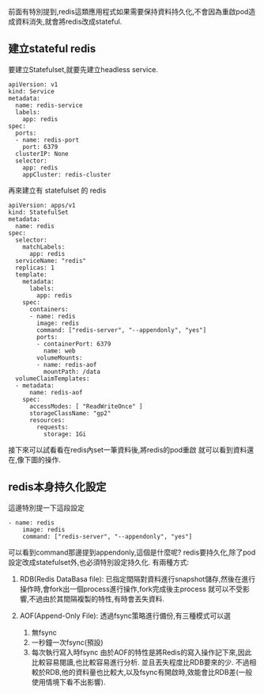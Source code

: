 前面有特別提到,redis這類應用程式如果需要保持資料持久化,不會因為重啟pod造成資料消失,就會將redis改成stateful.

## 建立stateful redis
要建立Statefulset,就要先建立headless service.
```
apiVersion: v1
kind: Service
metadata:
  name: redis-service
  labels:
    app: redis
spec:
  ports:
  - name: redis-port
    port: 6379
  clusterIP: None
  selector:
    app: redis
    appCluster: redis-cluster
```

再來建立有 statefulset 的 redis 

```
apiVersion: apps/v1
kind: StatefulSet
metadata:
  name: redis
spec:
  selector:
    matchLabels:
      app: redis
  serviceName: "redis"
  replicas: 1
  template:
    metadata:
      labels:
        app: redis
    spec:
      containers:
      - name: redis
        image: redis
        command: ["redis-server", "--appendonly", "yes"]
        ports:
        - containerPort: 6379
          name: web
        volumeMounts:
        - name: redis-aof
          mountPath: /data
  volumeClaimTemplates:
  - metadata:
      name: redis-aof
    spec:
      accessModes: [ "ReadWriteOnce" ]
      storageClassName: "gp2"
      resources:
        requests:
          storage: 1Gi
```

接下來可以試看看在redis內set一筆資料後,將redis的pod重啟
就可以看到資料還在,像下圖的操作.

## redis本身持久化設定
這邊特別提一下這段設定
```
- name: redis
    image: redis
    command: ["redis-server", "--appendonly", "yes"]
```

可以看到command那邊提到appendonly,這個是什麼呢?
redis要持久化,除了pod設定改成statefulset外,也必須特別設定持久化.
有兩種方式:
1. RDB(Redis DataBasa file):
    已指定間隔對資料進行snapshot儲存,然後在進行操作時,會fork出一個process進行操作,fork完成後主process     就可以不受影響,不過由於其間隔複製的特性,有時會丟失資料.
    
2. AOF(Append-Only File):
    透過fsync策略進行備份,有三種模式可以選
    1. 無fsync
    2. 一秒鐘一次fsync(預設)
    3. 每次執行寫入時fsync
    由於AOF的特性是將Redis的寫入操作記下來,因此比較容易閱讀,也比較容易進行分析.
    並且丟失程度比RDB要來的少.
    不過相較於RDB,他的資料量也比較大,以及fsync有開啟時,效能會比RDB差(一般使用情境下看不出影響).
